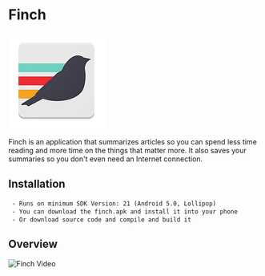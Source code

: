# Finch

![Finch Logo](https://raw.githubusercontent.com/devChuk/ArticleSummarizerApp/master/misc/design_assets/192.png)

Finch is an application that summarizes articles so you can spend less time reading and more time on the things that matter more. It also saves your summaries so you don't even need an Internet connection.

## Installation
```
 - Runs on minimum SDK Version: 21 (Android 5.0, Lollipop)
 - You can download the finch.apk and install it into your phone
 - Or download source code and compile and build it
```

## Overview
![Finch Video](https://github.com/devChuk/ArticleSummarizerApp/raw/master/misc/design_assets/howtouse.gif)
